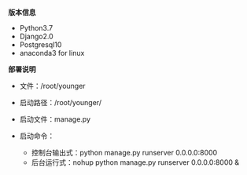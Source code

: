 **版本信息**

+ Python3.7
+ Django2.0
+ Postgresql10
+ anaconda3 for linux

**部署说明**

+ 文件：/root/younger

+ 启动路径：/root/younger/

+ 启动文件：manage.py
+ 启动命令：
  + 控制台输出式：python manage.py runserver 0.0.0.0:8000
  + 后台运行式：nohup python manage.py runserver 0.0.0.0:8000 &